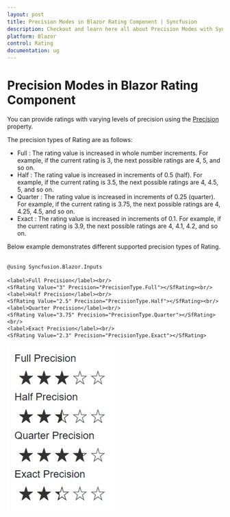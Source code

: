 ```yaml
---
layout: post
title: Precision Modes in Blazor Rating Component | Syncfusion
description: Checkout and learn here all about Precision Modes with Syncfusion Blazor Rating component in Blazor Server App and Blazor WebAssembly App.
platform: Blazor
control: Rating
documentation: ug
---
```


# Precision Modes in Blazor Rating Component

You can provide ratings with varying levels of precision using the [Precision](https://help.syncfusion.com/cr/blazor/Syncfusion.Blazor.Inputs.SfRating.html#Syncfusion_Blazor_Inputs_SfRating_Precision) property.

The precision types of Rating are as follows:

* Full : The rating value is increased in whole number increments. For example, if the current rating is 3, the next possible ratings are 4, 5, and so on.
* Half : The rating value is increased in increments of 0.5 (half). For example, if the current rating is 3.5, the next possible ratings are 4, 4.5, 5, and so on.
* Quarter : The rating value is increased in increments of 0.25 (quarter). For example, if the current rating is 3.75, the next possible ratings are 4, 4.25, 4.5, and so on. 
* Exact : The rating value is increased in increments of 0.1. For example, if the current rating is 3.9, the next possible ratings are 4, 4.1, 4.2, and so on. 

Below example demonstrates different supported precision types of Rating. 

```cshtml

@using Syncfusion.Blazor.Inputs

<label>Full Precision</label><br/>
<SfRating Value="3" Precision="PrecisionType.Full"></SfRating><br/>
<label>Half Precision</label><br/>
<SfRating Value="2.5" Precision="PrecisionType.Half"></SfRating><br/>
<label>Quarter Precision</label><br/>
<SfRating Value="3.75" Precision="PrecisionType.Quarter"></SfRating><br/>
<label>Exact Precision</label><br/>
<SfRating Value="2.3" Precision="PrecisionType.Exact"></SfRating>

```

![Blazor Rating Component with different Precision Types](./images/blazor-rating-precision-types.png)